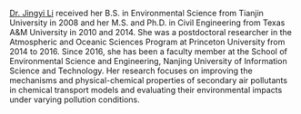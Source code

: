 [Dr. Jingyi Li](https://faculty.nuist.edu.cn/lijingyi/zh_CN/index.htm) received her B.S. in Environmental Science from Tianjin University in 2008 and her M.S. and Ph.D. in Civil Engineering from Texas A&M University in 2010 and 2014. She was a postdoctoral researcher in the Atmospheric and Oceanic Sciences Program at Princeton University from 2014 to 2016. Since 2016, she has been a faculty member at the School of Environmental Science and Engineering, Nanjing University of Information Science and Technology. Her research focuses on improving the mechanisms and physical-chemical properties of secondary air pollutants in chemical transport models and evaluating their environmental impacts under varying pollution conditions. 
